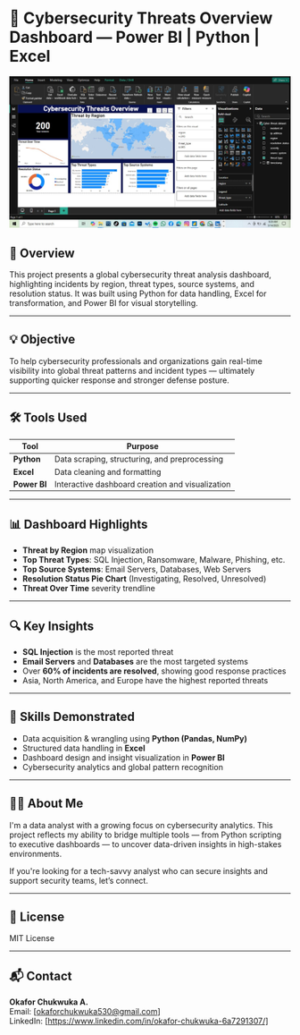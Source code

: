 # 🔐 Cybersecurity Threats Overview Dashboard — Power BI | Python | Excel

![Cybersecurity Dashboard](https://github.com/OkaforChukwuka/Cybersecurity-Threat-Dashboard-python-excel-powerbi/blob/main/Screenshot%202025-05-14%20082709.jpg?raw=true)

## 📌 Overview
This project presents a global cybersecurity threat analysis dashboard, highlighting incidents by region, threat types, source systems, and resolution status. It was built using Python for data handling, Excel for transformation, and Power BI for visual storytelling.

---

## 💡 Objective
To help cybersecurity professionals and organizations gain real-time visibility into global threat patterns and incident types — ultimately supporting quicker response and stronger defense posture.

---

## 🛠️ Tools Used

| Tool        | Purpose                                       |
|-------------|-----------------------------------------------|
| **Python**  | Data scraping, structuring, and preprocessing |
| **Excel**   | Data cleaning and formatting                  |
| **Power BI**| Interactive dashboard creation and visualization|

---

## 📊 Dashboard Highlights

- **Threat by Region** map visualization
- **Top Threat Types**: SQL Injection, Ransomware, Malware, Phishing, etc.
- **Top Source Systems**: Email Servers, Databases, Web Servers
- **Resolution Status Pie Chart** (Investigating, Resolved, Unresolved)
- **Threat Over Time** severity trendline

---

## 🔍 Key Insights

- **SQL Injection** is the most reported threat
- **Email Servers** and **Databases** are the most targeted systems
- Over **60% of incidents are resolved**, showing good response practices
- Asia, North America, and Europe have the highest reported threats

---

## 🧠 Skills Demonstrated

- Data acquisition & wrangling using **Python (Pandas, NumPy)**
- Structured data handling in **Excel**
- Dashboard design and insight visualization in **Power BI**
- Cybersecurity analytics and global pattern recognition

---

## 👨‍💼 About Me

I'm a data analyst with a growing focus on cybersecurity analytics. This project reflects my ability to bridge multiple tools — from Python scripting to executive dashboards — to uncover data-driven insights in high-stakes environments.

If you're looking for a tech-savvy analyst who can secure insights and support security teams, let’s connect.

---

## 📄 License

MIT License

---

## 📬 Contact

**Okafor Chukwuka A.**  
Email: [okaforchukwuka530@gmail.com]  
LinkedIn: [https://www.linkedin.com/in/okafor-chukwuka-6a7291307/]  
